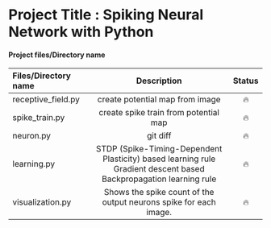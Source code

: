 # Project Title : Spiking Neural Network with Python

#### Project files/Directory name
| Files/Directory name | Description | Status |
| :---               |     :---:      |   :---: |
| receptive_field.py | create potential map from image      | :fire:      |
| spike_train.py     | create spike train from potential map      | :fire:      |
| neuron.py          | git diff       | :fire:      |
| learning.py        | STDP (Spike-Timing-Dependent Plasticity) based learning rule <br/> Gradient descent based Backpropagation learning rule        | :fire:      |
| visualization.py   | Shows the spike count of the output neurons spike for each image.    | :fire:      |



